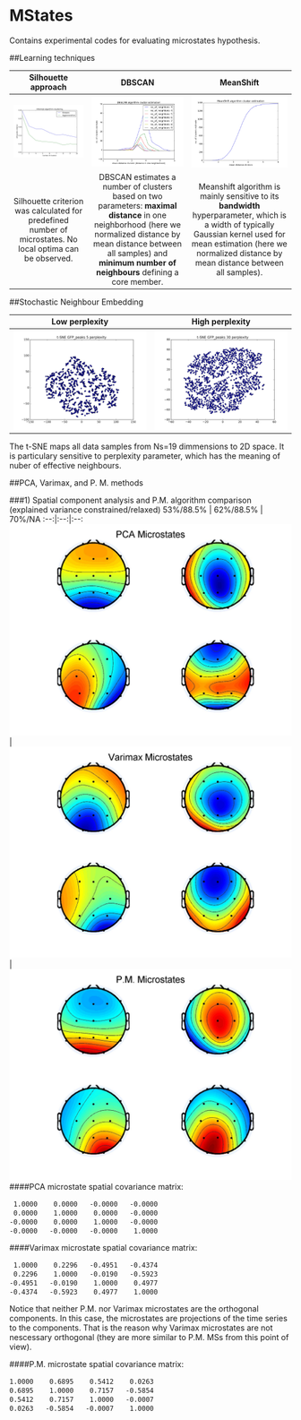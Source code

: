 # MStates

Contains experimental codes for evaluating microstates hypothesis.

##Learning techniques

Silhouette approach | DBSCAN | MeanShift
:--:|:--:|:--:
![Informed](https://github.com/VlastaKoudelka/MStates/blob/master/Results/Informed_algorithms.jpeg) | ![Dbscan](https://github.com/VlastaKoudelka/MStates/blob/master/Results/dbscan_no_clst.jpeg) | ![Meanshift](https://github.com/VlastaKoudelka/MStates/blob/master/Results/MeanShift_no_clst.jpeg)
Silhouette criterion was calculated for predefined number of microstates. No local optima can be observed. | DBSCAN estimates a number of clusters based on two parameters: **maximal distance** in one neighborhood (here we normalized distance by mean distance between all samples) and **minimum number of neighbours** defining a core member. | Meanshift algorithm is mainly sensitive to its **bandwidth** hyperparameter, which is a width of typically Gaussian kernel used for mean estimation (here we normalized distance by mean distance between all samples).

##Stochastic Neighbour Embedding

Low perplexity           |  High perplexity
:-------------------------:|:-------------------------:
![lowperplexity](https://github.com/VlastaKoudelka/MStates/blob/master/Results/t-SNE%20GFP_peaks_perp_5.jpeg)   |  ![highperplexity](https://github.com/VlastaKoudelka/MStates/blob/master/Results/t-SNE%20GFP_peaks_perplexity30.jpeg)



The t-SNE maps all data samples from Ns=19 dimmensions to 2D space. It is particulary sensitive to perplexity parameter, which has the meaning of nuber of effective neighbours.

##PCA, Varimax, and P. M. methods

###1) Spatial component analysis and P.M. algorithm comparison (explained variance constrained/relaxed)
53%/88.5% | 62%/88.5% | 70%/NA
:--:|:--:|:--:
![Pca](https://github.com/VlastaKoudelka/MStates/blob/master/Results/pca.jpg) | ![Varimax](https://github.com/VlastaKoudelka/MStates/blob/master/Results/varimax.jpg) | ![Pascual](https://github.com/VlastaKoudelka/MStates/blob/master/Results/pascual.jpg)
####PCA microstate spatial covariance matrix:

     1.0000    0.0000   -0.0000   -0.0000
     0.0000    1.0000    0.0000   -0.0000
    -0.0000    0.0000    1.0000   -0.0000
    -0.0000   -0.0000   -0.0000    1.0000

####Varimax microstate spatial covariance matrix:

     1.0000    0.2296   -0.4951   -0.4374
     0.2296    1.0000   -0.0190   -0.5923
    -0.4951   -0.0190    1.0000    0.4977
    -0.4374   -0.5923    0.4977    1.0000   

Notice that neither P.M. nor Varimax microstates are the orthogonal components. In this case, the microstates are projections of the time series to the components. That is the reason why Varimax microstates are not nescessary orthogonal (they are more similar to P.M. MSs from this point of view). 

####P.M. microstate spatial covariance matrix:
    
    1.0000    0.6895    0.5412    0.0263
    0.6895    1.0000    0.7157   -0.5854
    0.5412    0.7157    1.0000   -0.0007
    0.0263   -0.5854   -0.0007    1.0000
